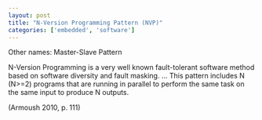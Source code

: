 ```yaml
---
layout: post
title: "N-Version Programming Pattern (NVP)"
categories: ['embedded', 'software']
---
```


Other names: Master-Slave Pattern

N-Version Programming is a very well known fault-tolerant software method based on software diversity and fault masking.
... This pattern includes N (N>=2) programs that are running in parallel to perform the same task on the same input to produce N outputs.

(Armoush 2010, p. 111)